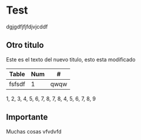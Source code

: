 # Test

dgjgdfjfjfdjvjcddf

## Otro titulo

Este es el texto del nuevo titulo, esto esta modificado

| Table | Num | # |
| - | - | - |
| fsfsdf | 1 | qwqw |

1, 2, 3, 4, 5, 6, 7, 8, 7, 8, 4, 5, 6, 7, 8, 9
## Importante
Muchas cosas
vfvdvfd